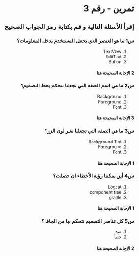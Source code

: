 
<div dir = "rtl">

#  تمرين - رقم 3
## إقرأ الأسئلة التالية و قم بكتابة رمز الجواب الصحيح 
### س1 ما هو العنصر الذي يجعل المستخدم يدخل المعلومات؟  
1. TextView
2. EditText
3. Button
#### 2 الإجابة الصحيحة هنا 


### س2 ما هي اسم الصفه التي تجعلنا نتحكم بخط التصميم؟ 
1. Background
2. Foreground
3. Font
 #### 3 الإجابة الصحيحة هنا 


### س3 ما هي الصفه التي تجعلنا نغير لون الزر؟ 
1. Background Tint
2. Foreground
3. Font
 #### 1 الإجابة الصحيحة هنا


### س4 أين يمكننا رؤية الأخطاء ان حصلت؟ 
1. Logcat
2. component tree
3. gradle
 #### 1 الإجابة الصحيحة هنا


### س5 كل عناصر التصميم نتحكم بها من الجافا ؟ 
1. صح
2. خطأ  
 #### 2 الإجابة الصحيحة هنا


</div>